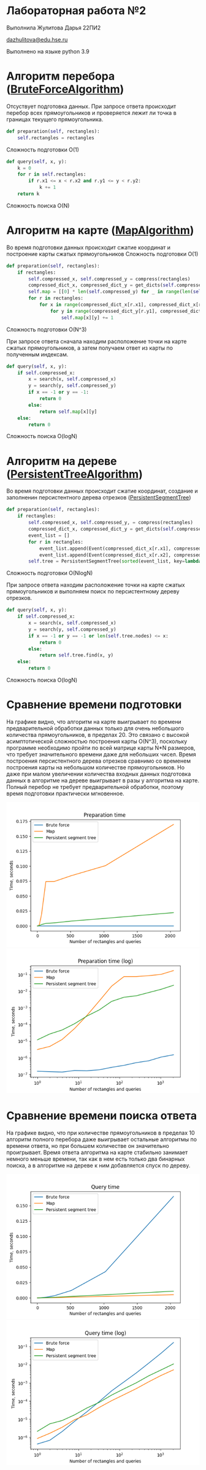 # Лабораторная работа №2
Выполнила Жулитова Дарья 22ПИ2

dazhulitova@edu.hse.ru

Выполнено на языке python 3.9

# Алгоритм перебора ([BruteForceAlgorithm](brute_force.py#L1))
Отсуствует подготовка данных. При запросе ответа происходит перебор всех прямоугольников и проверяется лежит ли точка в границах текущего прямоугольника.

```python
def preparation(self, rectangles):
    self.rectangles = rectangles
```
Сложность подготовки O(1)
```python
def query(self, x, y):
    k = 0
    for r in self.rectangles:
        if r.x1 <= x < r.x2 and r.y1 <= y < r.y2:
            k += 1
    return k
```
Сложность поиска O(N)

# Алгоритм на карте ([MapAlgorithm](map.py#L4))
Во время подготовки данных происходит сжатие координат и построение карты сжатых прямоугольников
Сложность подготовки O(1)
```python
def preparation(self, rectangles):
    if rectangles:
        self.compressed_x, self.compressed_y = compress(rectangles)
        compressed_dict_x, compressed_dict_y = get_dicts(self.compressed_x, self.compressed_y)
        self.map = [[0] * len(self.compressed_y) for _ in range(len(self.compressed_x))]
        for r in rectangles:
            for x in range(compressed_dict_x[r.x1], compressed_dict_x[r.x2]):
                for y in range(compressed_dict_y[r.y1], compressed_dict_y[r.y2]):
                    self.map[x][y] += 1
```
Сложность подготовки O(N^3)

При запросе ответа сначала находим расположение точки на карте сжатых прямоугольников, а затем получаем ответ из карты по полученным индексам.
```python
def query(self, x, y):
    if self.compressed_x:
        x = search(x, self.compressed_x)
        y = search(y, self.compressed_y)
        if x == -1 or y == -1:
            return 0
        else:
            return self.map[x][y]
    else:
        return 0
```
Сложность поиска O(logN)

# Алгоритм на дереве ([PersistentTreeAlgorithm](persistent_segment_tree.py#L4))
Во время подготовки данных происходит сжатие координат, создание и заполненин персистентного дерева отрезков ([PersistentSegmentTree](persistent_segment_tree.py#L32))
```python
def preparation(self, rectangles):
    if rectangles:
        self.compressed_x, self.compressed_y, = compress(rectangles)
        compressed_dict_x, compressed_dict_y = get_dicts(self.compressed_x, self.compressed_y)
        event_list = []
        for r in rectangles:
            event_list.append(Event(compressed_dict_x[r.x1], compressed_dict_y[r.y1], compressed_dict_y[r.y2], 1))
            event_list.append(Event(compressed_dict_x[r.x2], compressed_dict_y[r.y1], compressed_dict_y[r.y2], -1))
        self.tree = PersistentSegmentTree(sorted(event_list, key=lambda e: e.val), len(self.compressed_y))
```
Сложность подготовки O(NlogN)

При запросе ответа находим расположение точки на карте сжатых прямоугольников и выполняем поиск по персистентному дереву отрезков.
```python
def query(self, x, y):
    if self.compressed_x:
        x = search(x, self.compressed_x)
        y = search(y, self.compressed_y)
        if x == -1 or y == -1 or len(self.tree.nodes) <= x:
            return 0
        else:
            return self.tree.find(x, y)
    else:
        return 0
```
Сложность поиска O(logN)

# Сравнение времени подготовки
На графике видно, что алгоритм на карте выигрывает по времени предварительной обработки данных только для очень небольшого количества прямоугольников, в пределах 20. Это связано с высокой асимптотической сложностью построения карты O(N^3), поскольку программе необходимо пройти по всей матрице карты N*N размеров, что требует значительного времени даже для небольших чисел.
Время построения персистентного дерева отрезков сравнимо со временем построения карты на небольшом количестве прямоугольников. Но даже при малом увеличении количества входных данных подготовка данных в алгоритме на дереве выигрывает в разы у алгоритма на карте. Полный перебор не требует предварительной обработки, поэтому время подготовки практически мгновенное.

![](artefacts/Preparation%20time.png)![](artefacts/Preparation%20time%20(log).png)

# Сравнение времени поиска ответа
На графике видно, что при количестве прямоугольников в пределах 10 алгоритм полного перебора даже выигрывает остальные алгоритмы по времени ответа, но при большем количестве он значительно проигрывает. Время ответа алгоритма на карте стабильно занимает немного меньше времени, так как в нем есть только два бинарных поиска, а в алгоритме на дереве к ним добавляется спуск по дереву.

![](artefacts/Query%20time.png)![](artefacts/Query%20time%20(log).png)
